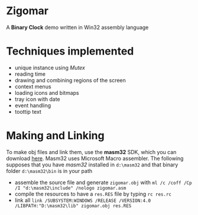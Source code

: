 # Zigomar
A **Binary Clock** demo written in Win32 assembly language
# Techniques implemented
- unique instance using *Mutex*
- reading time
- drawing and combining regions of the screen
- context menus
- loading icons and bitmaps
- tray icon with date
- event handling
- toottip text
# Making and Linking
To make obj files and link them, use the **masm32** SDK, which you can download [here](http://www.masm32.com/). Masm32 uses Microsoft Macro assembler. The following supposes that you have *masm32* installed in ``d:\masm32`` and that binary folder ``d:\masm32\bin`` is in your path
- assemble the source file and generate ``zigomar.obj`` with ``ml /c /coff /Cp /I "d:\masm32\include" /nologo zigomar.asm``
- compile the resources to have a ``res.RES`` file by typing ``rc res.rc``
- link all ``link /SUBSYSTEM:WINDOWS /RELEASE /VERSION:4.0 /LIBPATH:"D:\masm32\lib" zigomar.obj res.RES``